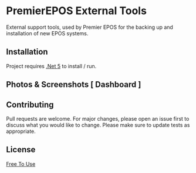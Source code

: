 # PremierEPOS External Tools

External support tools, used by Premier EPOS for the backing up and installation of new EPOS systems.

## Installation

Project requires [.Net 5](https://dotnet.microsoft.com/download/dotnet/5.0) to install / run.

## Photos & Screenshots [ Dashboard ]

## Contributing
Pull requests are welcome. For major changes, please open an issue first to discuss what you would like to change.
Please make sure to update tests as appropriate.

## License
[Free To Use](https://choosealicense.com/licenses/mit/)
